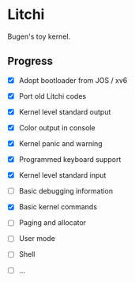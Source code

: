 # Litchi
Bugen's toy kernel.

## Progress
- [x] Adopt bootloader from JOS / xv6
- [x] Port old Litchi codes
- [x] Kernel level standard output
- [x] Color output in console
- [x] Kernel panic and warning
- [x] Programmed keyboard support
- [x] Kernel level standard input
- [ ] Basic debugging information
- [x] Basic kernel commands


- [ ] Paging and allocator
- [ ] User mode
- [ ] Shell
- [ ] ...